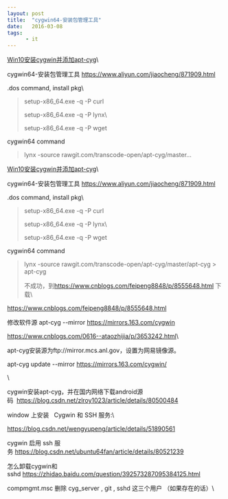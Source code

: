 ```yaml
---
layout: post
title:  "cygwin64-安装包管理工具"
date:   2016-03-08
tags:
      - it
---
```


[Win10安装cygwin并添加apt-cyg](https://www.cnblogs.com/feipeng8848/p/8555648.html)\

cygwin64-安装包管理工具 <https://www.aliyun.com/jiaocheng/871909.html>

.dos command, install pkg\

> setup-x86_64.exe -q -P curl
>
> setup-x86_64.exe -q -P lynx\
>
> setup-x86_64.exe -q -P wget

cygwin64 command

> lynx -source rawgit.com/transcode-open/apt-cyg/master\...

[Win10安装cygwin并添加apt-cyg](https://www.cnblogs.com/feipeng8848/p/8555648.html)\

cygwin64-安装包管理工具 <https://www.aliyun.com/jiaocheng/871909.html>

.dos command, install pkg\

> setup-x86_64.exe -q -P curl
>
> setup-x86_64.exe -q -P lynx\
>
> setup-x86_64.exe -q -P wget

cygwin64 command

> lynx -source rawgit.com/transcode-open/apt-cyg/master/apt-cyg \>
> apt-cyg
>
> 不成功，到<https://www.cnblogs.com/feipeng8848/p/8555648.html> 下载\

<https://www.cnblogs.com/feipeng8848/p/8555648.html>

修改软件源 apt-cyg \--mirror https://mirrors.163.com/cygwin

<https://www.cnblogs.com/0616--ataozhijia/p/3653242.html>\

apt-cyg安装源为ftp://mirror.mcs.anl.gov，设置为网易镜像源。

apt-cyg update \--mirror https://mirrors.163.com/cygwin/

\

cygwin安装apt-cyg，并在国内网络下载android源码  <https://blog.csdn.net/zlroy1023/article/details/80500484>

window 上安装   Cygwin 和 SSH 服务:\

<https://blog.csdn.net/wengyupeng/article/details/51890561>

cygwin 启用 ssh
服务 <https://blog.csdn.net/ubuntu64fan/article/details/80521239>

怎么卸载cygwin和sshd <https://zhidao.baidu.com/question/392573287095384125.html>

compmgmt.msc 删除 cyg_server , git , sshd 这三个用户 （如果存在的话）\
